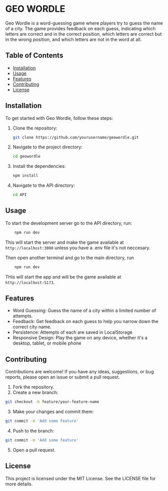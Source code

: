 # GEO WORDLE

Geo Wordle is a word-guessing game where players try to guess the name of a city. The game provides feedback on each guess, indicating which letters are correct and in the correct position, which letters are correct but in the wrong position, and which letters are not in the word at all.

## Table of Contents

- [Installation](#installation)
- [Usage](#usage)
- [Features](#features)
- [Contributing](#contributing)
- [License](#license)

## Installation

To get started with Geo Wordle, follow these steps:

1. Clone the repository:
    ```bash
    git clone https://github.com/yourusername/geowordle.git
    ```
2. Navigate to the project directory:
    ```bash
    cd geowordle
    ```
3. Install the dependencies:
    ```bash
    npm install
    ```
4. Navigate to the API directory:
    ```bash
    cd API
    ````

## Usage

To start the development server go to the API directory, run:

```bash
    npm run dev
```
This will start the server and make the game available at `http://localhost:3000` unless you have a .env file it's not neccesary.

Then open another terminal and go to the main directory, run
```bash
    npm run dev
```

THis will start the app and will be the game available at `http://localhost:5173`.

## Features
- Word Guessing: 
    Guess the name of a city within a limited number of attempts.
- Feedback: 
    Get feedback on each guess to help you narrow down the correct city name.
- Persistence:
    Attempts of each are saved in LocalStorage
- Responsive Design: 
    Play the game on any device, whether it's a desktop, tablet, or mobile phone

## Contributing
Contributions are welcome! If you have any ideas, suggestions, or bug reports, please open an issue or submit a pull request.

1. Fork the repository.
2. Create a new branch:
```bash
git checkout -b feature/your-feature-name
```
3. Make your changes and commit them:
```bash
git commit -m 'Add some feature'
```
4. Push to the branch:
```bash
git commit -m 'Add some feature'
```
5. Open a pull request.

## License
This project is licensed under the MIT License. See the LICENSE file for more details.
